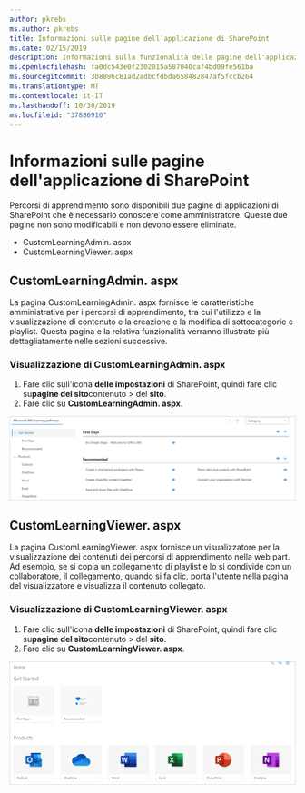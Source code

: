 ```yaml
---
author: pkrebs
ms.author: pkrebs
title: Informazioni sulle pagine dell'applicazione di SharePoint
ms.date: 02/15/2019
description: Informazioni sulla funzionalità delle pagine dell'applicazione di SharePoint in Microsoft 365 Learning pathways
ms.openlocfilehash: fa0dc543e0f2302015a587040caf4bd09fe561ba
ms.sourcegitcommit: 3b8896c81ad2adbcfdbda658482847af5fccb264
ms.translationtype: MT
ms.contentlocale: it-IT
ms.lasthandoff: 10/30/2019
ms.locfileid: "37886910"
---
```

# <a name="get-to-know-the-sharepoint-application-pages"></a>Informazioni sulle pagine dell'applicazione di SharePoint

Percorsi di apprendimento sono disponibili due pagine di applicazioni di SharePoint che è necessario conoscere come amministratore. Queste due pagine non sono modificabili e non devono essere eliminate. 

- CustomLearningAdmin. aspx
- CustomLearningViewer. aspx

## <a name="customlearningadminaspx"></a>CustomLearningAdmin. aspx

La pagina CustomLearningAdmin. aspx fornisce le caratteristiche amministrative per i percorsi di apprendimento, tra cui l'utilizzo e la visualizzazione di contenuto e la creazione e la modifica di sottocategorie e playlist. Questa pagina e la relativa funzionalità verranno illustrate più dettagliatamente nelle sezioni successive.

### <a name="view-customlearningadminaspx"></a>Visualizzazione di CustomLearningAdmin. aspx

1. Fare clic sull'icona **delle impostazioni** di SharePoint, quindi fare clic su**pagine del sito**contenuto > del **sito**. 
2. Fare clic su **CustomLearningAdmin. aspx**. 

![CG-adminapppage. png](media/cg-adminapppage.png)

## <a name="customlearningvieweraspx"></a>CustomLearningViewer. aspx
La pagina CustomLearningViewer. aspx fornisce un visualizzatore per la visualizzazione dei contenuti dei percorsi di apprendimento nella web part. Ad esempio, se si copia un collegamento di playlist e lo si condivide con un collaboratore, il collegamento, quando si fa clic, porta l'utente nella pagina del visualizzatore e visualizza il contenuto collegato. 

### <a name="view-customlearningvieweraspx"></a>Visualizzazione di CustomLearningViewer. aspx

1. Fare clic sull'icona **delle impostazioni** di SharePoint, quindi fare clic su**pagine del sito**contenuto > del **sito**. 
2. Fare clic su **CustomLearningViewer. aspx**. 

![CG-viewerapppage. png](media/cg-viewerapppage.png)

